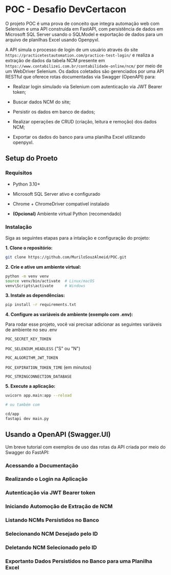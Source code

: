# POC - Desafio DevCertacon

O projeto POC é uma prova de conceito que integra automação web com Selenium e uma API construída em FastAPI, com persistência de dados em Microsoft SQL Server usando o SQLModel e exportação de dados para um arquivo de planilhas Excel usando Openpyxl.

A API simula o processo de login de um usuário através do site `https://practicetestautomation.com/practice-test-login/` e realiza a extração de dados da tabela NCM presente em `https://www.contabilizei.com.br/contabilidade-online/ncm/` por meio de um WebDriver Selenium. Os dados coletados são gerenciados por uma API RESTful que oferece rotas documentadas via Swagger (OpenAPI) para:

* Realizar login simulado via Selenium com autenticação via JWT Bearer token; 

* Buscar dados NCM do site;

* Persistir os dados em banco de dados;

* Realizar operações de CRUD (criação, leitura e remoção) dos dados NCM;

* Exportar os dados do banco para uma planilha Excel utilizando openpyxl.
## Setup do Proeto

### Requisitos

* Python 3.10+

* Microsoft SQL Server ativo e configurado

* Chrome + ChromeDriver compatível instalado

* **(Opcional)** Ambiente virtual Python (recomendado)

### Instalação

Siga as seguintes etapas para a intalação e configuração do projeto:


**1. Clone o repositório:**

```bash
git clone https://github.com/MuriloSouzAlmeid/POC.git
```

**2. Crie e ative um ambiente virtual:**

```bash
python -m venv venv
source venv/bin/activate  # Linux/macOS
venv\Scripts\activate     # Windows
```

**3. Instale as dependências:**

```bash
pip install -r requirements.txt
```

**4. Configure as variáveis de ambiente (exemplo com .env):**

Para rodar esse projeto, você vai precisar adicionar as seguintes variáveis de ambiente no seu .env

`POC_SECRET_KEY_TOKEN`

`POC_SELENIUM_HEADLESS` ("S" ou "N")

`POC_ALGORITHM_JWT_TOKEN`

`POC_EXPIRATION_TOKEN_TIME` (em minutos)

`POC_STRINGCONNECTION_DATABASE`

**5. Execute a aplicação:**

```bash
uvicorn app.main:app --reload

# ou também com

cd/app
fastapi dev main.py
```

    
## Usando a OpenAPI (Swagger.UI)

Um breve tutorial com exemplos de uso das rotas da API criada por meio do Swagger do FastAPI:

### Acessando a Documentação

### Realizando o Login na Aplicação

### Autenticação via JWT Bearer token

### Iniciando Automoção de Extração de NCM

### Listando NCMs Persistidos no Banco

### Selecionando NCM Desejado pelo ID

### Deletando NCM Selecionado pelo ID

### Exportanto Dados Persistidos no Banco para uma Planilha Excel